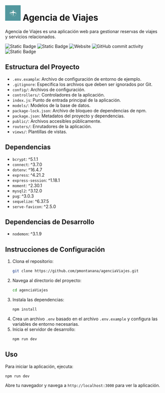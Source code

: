 
# <img src="public/img/logo.png" alt="logo" width="50"/> Agencia de Viajes

Agencia de Viajes es una aplicación web para gestionar reservas de viajes y servicios relacionados.

![Static Badge](https://img.shields.io/badge/Node_version-22.11.0-darkgreen)
![Static Badge](https://img.shields.io/badge/npm_version-10.9.0-darkgreen)
![Website](https://img.shields.io/website?url=https%3A%2F%2Fagenciaviajes-h3ls.onrender.com%2F)
![GitHub commit activity](https://img.shields.io/github/commit-activity/t/pmontanana/agenciaViajes)
![Static Badge](https://img.shields.io/badge/Versi%C3%B3n-1.0-aquamarine)


## Estructura del Proyecto

- `.env.example`: Archivo de configuración de entorno de ejemplo.
- `.gitignore`: Especifica los archivos que deben ser ignorados por Git.
- `config/`: Archivos de configuración.
- `controllers/`: Controladores de la aplicación.
- `index.js`: Punto de entrada principal de la aplicación.
- `models/`: Modelos de la base de datos.
- `package-lock.json`: Archivo de bloqueo de dependencias de npm.
- `package.json`: Metadatos del proyecto y dependencias.
- `public/`: Archivos accesibles públicamente.
- `routers/`: Enrutadores de la aplicación.
- `views/`: Plantillas de vistas.

## Dependencias

- `bcrypt`: ^5.1.1
- `connect`: ^3.7.0
- `dotenv`: ^16.4.7
- `express`: ^4.21.2
- `express-session`: ^1.18.1
- `moment`: ^2.30.1
- `mysql2`: ^3.12.0
- `pug`: ^3.0.3
- `sequelize`: ^6.37.5
- `serve-favicon`: ^2.5.0

## Dependencias de Desarrollo

- `nodemon`: ^3.1.9

## Instrucciones de Configuración

1. Clona el repositorio:
   ```sh
   git clone https://github.com/pmontanana/agenciaViajes.git
   ```
2. Navega al directorio del proyecto:
   ```sh
   cd agenciaViajes
   ```
3. Instala las dependencias:
   ```sh
   npm install
   ```
4. Crea un archivo `.env` basado en el archivo `.env.example` y configura las variables de entorno necesarias.
5. Inicia el servidor de desarrollo:
   ```sh
   npm run dev
   ```

## Uso

Para iniciar la aplicación, ejecuta:
```sh
npm run dev
```

Abre tu navegador y navega a `http://localhost:3000` para ver la aplicación.



